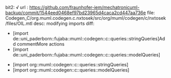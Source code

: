 bit2: √
url : https://github.com/fraunhofer-iem/mechatronicuml-backup/commit/1544eed0468ef97bd23965d4caca2cd447aa736e
file: Codegen_C/org.muml.codegen.c.nxtosek/src/org/muml/codegen/c/nxtosek/files/OIL.mtl
desc: modifying imports
diff: 
-  [import de::uni_paderborn::fujaba::muml::codegen::c::queries::stringQueries]Add commentMore actions
-  [import de::uni_paderborn::fujaba::muml::codegen::c::queries::modelQueries]
+  [import org::muml::codegen::c::queries::stringQueries]
+  [import org::muml::codegen::c::queries::modelQueries]